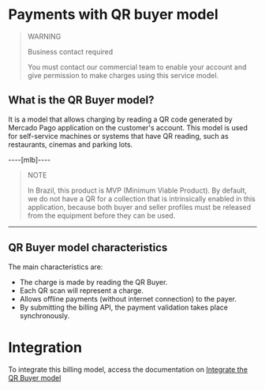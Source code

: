 # Payments with QR buyer model

> WARNING
>
> Business contact required
>
> You must contact our commercial team to enable your account and give permission to make charges using this service model.

## What is the QR Buyer model?

It is a model that allows charging by reading a QR code generated by Mercado Pago application on the customer's account. This model is used for self-service machines or systems that have QR reading, such as restaurants, cinemas and parking lots.

----[mlb]----

> NOTE
>
> In Brazil, this product is MVP (Minimum Viable Product). By default, we do not have a QR for a collection that is intrinsically enabled in this application, because both buyer and seller profiles must be released from the equipment before they can be used. 

------------

## QR Buyer model characteristics

The main characteristics are:

- The charge is made by reading the QR Buyer.
- Each QR scan will represent a charge.
- Allows offline payments (without internet connection) to the payer.
- By submitting the billing API, the payment validation takes place synchronously.

# Integration

To integrate this billing model, access the documentation on [Integrate the QR Buyer model](/developers/en/docs/qr-code/qr-buyer/qr-buyer-part-b)